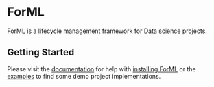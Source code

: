 ForML
=======

ForML is a lifecycle management framework for Data science projects.


Getting Started
---------------

Please visit the [documentation](docs) for help with [installing ForML](docs/installation.rst) or
the [examples](docs/examples.rst) to find some demo project implementations.

